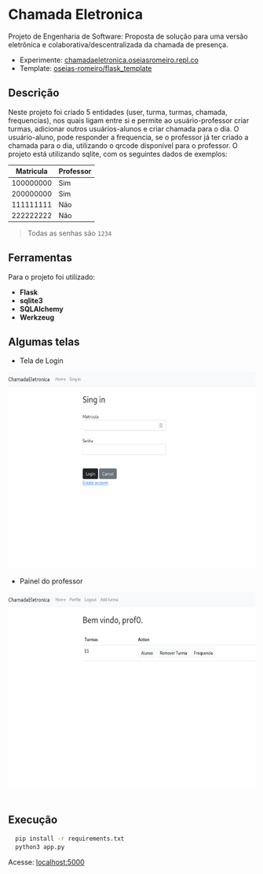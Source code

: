 # Chamada Eletronica

Projeto de Engenharia de Software: Proposta de solução para uma versão eletrônica e colaborativa/descentralizada da chamada de presença.

- Experimente: [chamadaeletronica.oseiasromeiro.repl.co](https://chamadaeletronica.oseiasromeiro.repl.co)
- Template: [oseias-romeiro/flask_template](https://github.com/oseias-romeiro/flask_template)

## Descrição

Neste projeto foi criado 5 entidades (user, turma, turmas, chamada, frequencias), nos quais ligam entre si e permite ao usuário-professor criar turmas, adicionar outros usuários-alunos e criar chamada para o dia. O usuário-aluno, pode responder a frequencia, se o professor já ter criado a chamada para o dia, utilizando o qrcode disponível para o professor. O projeto está utilizando sqlite, com os seguintes dados de exemplos:

|Matricula|Professor|
|--- |--- |
|100000000|Sim|
|200000000|Sim|
|111111111|Não|
|222222222|Não|

> Todas as senhas são `1234`

## Ferramentas

Para o projeto foi utilizado:
  - **Flask**
  - **sqlite3**
  - **SQLAlchemy**
  - **Werkzeug**


## Algumas telas

- Tela de Login

<img src="static/media/login.png" height="400px">

- Painel do professor

<img src="static/media/home.png" height="400px">
<br><br>

## Execução 

```sh
  pip install -r requirements.txt
  python3 app.py
```

Acesse: [localhost:5000](http://localhost:5000)
